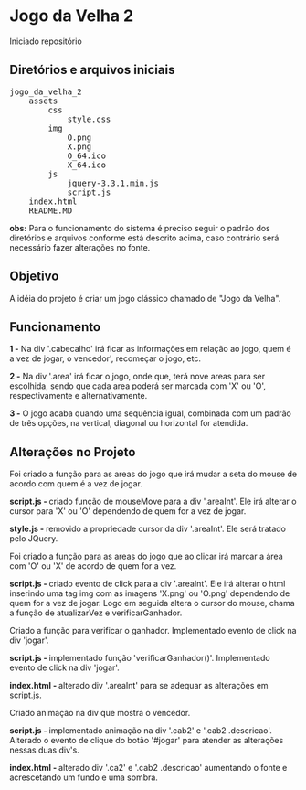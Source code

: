<h1>Jogo da Velha 2</h1>

Iniciado repositório

<h2>Diretórios e arquivos iniciais</h2>

<pre>
jogo_da_velha_2
	assets
		css
			style.css
		img
			O.png
			X.png
			O_64.ico
			X_64.ico
		js
			jquery-3.3.1.min.js
			script.js
	index.html
	README.MD
</pre>

<p>
	<b>obs:</b> Para o funcionamento do sistema é preciso seguir o padrão dos diretórios e arquivos conforme está descrito acima, caso contrário será necessário fazer alterações no fonte.
</p>

<h2>Objetivo</h2> 
<p>
	A idéia do projeto é criar um jogo clássico chamado de "Jogo da Velha".
</p>

<h2>Funcionamento</h2>

<b>1 -</b> Na div '.cabecalho' irá ficar as informações em relação ao jogo, quem é a vez de jogar, o vencedor', recomeçar o jogo, etc.
<br>

<b>2 -</b> Na div '.area' irá ficar o jogo, onde que, terá nove areas para ser escolhida, sendo que cada area poderá ser marcada com 'X' ou 'O', respectivamente e alternativamente.
<br>

<b>3 -</b> O jogo acaba quando uma sequência igual, combinada com um padrão de três opções, na vertical, diagonal ou horizontal for atendida.
<br>

<h2>Alterações no Projeto</h2>

<p>
	Foi criado a função para as areas do jogo que irá mudar a seta do mouse de acordo com quem é a vez de jogar.
</p>

<b>script.js - </b>criado função de mouseMove para a div '.areaInt'. Ele irá alterar o cursor para 'X' ou 'O' dependendo de quem for a vez de jogar.
<br>

<b>style.js - </b>removido a propriedade cursor da div '.areaInt'. Ele será tratado pelo JQuery.
<br>

<p>
	Foi criado a função para as areas do jogo que ao clicar irá marcar a área com 'O' ou 'X' de acordo de quem for a vez.
</p>

<b>script.js - </b>criado evento de click para a div '.areaInt'. Ele irá alterar o html inserindo uma tag img com as imagens 'X.png' ou 'O.png' dependendo de quem for a vez de jogar. Logo em seguida altera o cursor do mouse, chama a função de atualizarVez e verificarGanhador.
<br>

<p>
	Criado a função para verificar o ganhador. Implementado evento de click na div 'jogar'.
</p>

<b>script.js - </b>implementado função 'verificarGanhador()'. Implementado evento de click na div 'jogar'.
<br>

<b>index.html - </b>alterado div '.areaInt' para se adequar as alterações em script.js.
<br>

<p>
	Criado animação na div que mostra o vencedor. 
</p>
<b>script.js - </b>implementado animação na div '.cab2' e '.cab2 .descricao'. Alterado o evento de clique do botão '#jogar' para atender as alterações nessas duas div's.
<br>

<b>index.html - </b>alterado div '.ca2' e '.cab2 .descricao' aumentando o fonte e acrescetando um fundo e uma sombra.
<br>